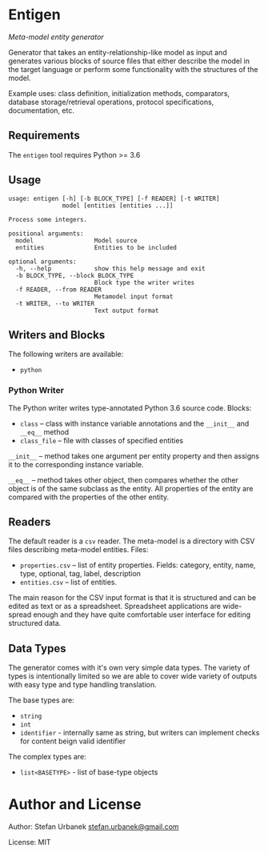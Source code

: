 # Entigen

_Meta-model entity generator_

Generator that takes an entity-relationship-like model as input and generates
various blocks of source files that either describe the model in the target
language or perform some functionality with the structures of the model.

Example uses: class definition, initialization methods, comparators, database
storage/retrieval operations, protocol specifications, documentation, etc.

## Requirements

The `entigen` tool requires Python >= 3.6


## Usage

	usage: entigen [-h] [-b BLOCK_TYPE] [-f READER] [-t WRITER]
				   model [entities [entities ...]]

	Process some integers.

	positional arguments:
	  model                 Model source
	  entities              Entities to be included

	optional arguments:
	  -h, --help            show this help message and exit
	  -b BLOCK_TYPE, --block BLOCK_TYPE
							Block type the writer writes
	  -f READER, --from READER
							Metamodel input format
	  -t WRITER, --to WRITER
							Text output format

## Writers and Blocks

The following writers are available:

* `python`


### Python Writer

The Python writer writes type-annotated Python 3.6 source code. Blocks:

* `class` – class with instance variable annotations and the
  `__init__` and `__eq__` method
* `class_file` – file with classes of specified entities

`__init__` – method takes one argument per entity property and then assigns
it to the corresponding instance variable.

`__eq__` – method takes other object, then compares whether the other object is
of the same subclass as the entity. All properties of the entity are compared
with the properties of the other entity.


## Readers

The default reader is a `csv` reader. The meta-model is a directory with CSV
files describing meta-model entities. Files:

* `properties.csv` – list of entity properties. Fields: category, entity, name,
  type, optional, tag, label, description
* `entities.csv` – list of entities.

The main reason for the CSV input format is that it is structured and can be
edited as text or as a spreadsheet. Spreadsheet applications are wide-spread
enough and they have quite comfortable user interface for editing structured
data.


## Data Types

The generator comes with it's own very simple data types. The variety of types
is intentionally limited so we are able to cover wide variety of outputs with
easy type and type handling translation.

The base types are:

* `string`
* `int`
* `identifier` - internally same as string, but writers can implement checks
    for content beign valid identifier

The complex types are:

* `list<BASETYPE>` - list of base-type objects


# Author and License

Author: Stefan Urbanek stefan.urbanek@gmail.com

License: MIT
